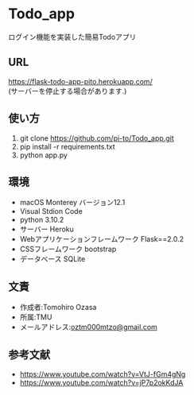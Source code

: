 # Todo_app

ログイン機能を実装した簡易Todoアプリ


## URL

https://flask-todo-app-pito.herokuapp.com/<br>
(サーバーを停止する場合があります.)

## 使い方

1. git clone https://github.com/pi-to/Todo_app.git
2. pip install -r requirements.txt
3. python app.py

## 環境

* macOS Monterey バージョン12.1
* Visual Stdion Code
* python 3.10.2
* サーバー Heroku
* Webアプリケーションフレームワーク Flask==2.0.2
* CSSフレームワーク bootstrap
* データベース SQLite


## 文責

* 作成者:Tomohiro Ozasa
* 所属:TMU
* メールアドレス:oztm000mtzo@gmail.com



## 参考文献

* https://www.youtube.com/watch?v=VtJ-fGm4gNg
* https://www.youtube.com/watch?v=jP7p2okKdJA
